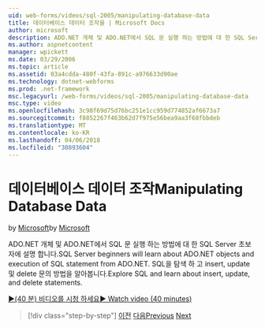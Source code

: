 ```yaml
---
uid: web-forms/videos/sql-2005/manipulating-database-data
title: 데이터베이스 데이터 조작을 | Microsoft Docs
author: microsoft
description: ADO.NET 개체 및 ADO.NET에서 SQL 문 실행 하는 방법에 대 한 SQL Server 초보자에 설명 합니다. SQL을 탐색 하 고 insert, update 및 delete sta. 방법을 알아봅니다.
ms.author: aspnetcontent
manager: wpickett
ms.date: 03/29/2006
ms.topic: article
ms.assetid: 03a4cdda-480f-43fa-891c-a976633d90ae
ms.technology: dotnet-webforms
ms.prod: .net-framework
msc.legacyurl: /web-forms/videos/sql-2005/manipulating-database-data
msc.type: video
ms.openlocfilehash: 3c98f69d75d76bc251e1cc959d774852af6673a7
ms.sourcegitcommit: f8852267f463b62d7f975e56bea9aa3f68fbbdeb
ms.translationtype: MT
ms.contentlocale: ko-KR
ms.lasthandoff: 04/06/2018
ms.locfileid: "30893604"
---
```

<a name="manipulating-database-data"></a><span data-ttu-id="ae531-104">데이터베이스 데이터 조작</span><span class="sxs-lookup"><span data-stu-id="ae531-104">Manipulating Database Data</span></span>
====================
<span data-ttu-id="ae531-105">by [Microsoft](https://github.com/microsoft)</span><span class="sxs-lookup"><span data-stu-id="ae531-105">by [Microsoft](https://github.com/microsoft)</span></span>

<span data-ttu-id="ae531-106">ADO.NET 개체 및 ADO.NET에서 SQL 문 실행 하는 방법에 대 한 SQL Server 초보자에 설명 합니다.</span><span class="sxs-lookup"><span data-stu-id="ae531-106">SQL Server beginners will learn about ADO.NET objects and execution of SQL statement from ADO.NET.</span></span> <span data-ttu-id="ae531-107">SQL을 탐색 하 고 insert, update 및 delete 문의 방법을 알아봅니다.</span><span class="sxs-lookup"><span data-stu-id="ae531-107">Explore SQL and learn about insert, update, and delete statements.</span></span>

[<span data-ttu-id="ae531-108">&#9654;(40 분) 비디오를 시청 하세요</span><span class="sxs-lookup"><span data-stu-id="ae531-108">&#9654; Watch video (40 minutes)</span></span>](https://channel9.msdn.com/Blogs/ASP-NET-Site-Videos/manipulating-database-data)

> [!div class="step-by-step"]
> <span data-ttu-id="ae531-109">[이전](designing-relational-database-tables.md)
> [다음](more-structured-query-language.md)</span><span class="sxs-lookup"><span data-stu-id="ae531-109">[Previous](designing-relational-database-tables.md)
[Next](more-structured-query-language.md)</span></span>
